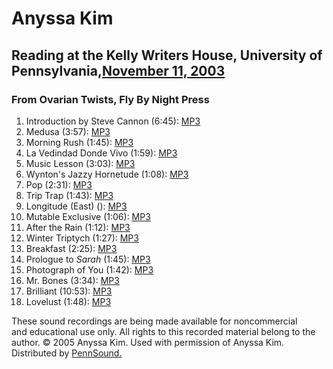 Anyssa Kim
==========

Reading at the Kelly Writers House, University of Pennsylvania,[November 11, 2003](http://www.writing.upenn.edu/~wh/calendar/1103.html#11)
------------------------------------------------------------------------------------------------------------------------------------------

### From <span class="title">Ovarian Twists</span>, Fly By Night Press

1.  Introduction by Steve Cannon (6:45): [MP3](http://media.sas.upenn.edu/pennsound/authors/Kim-Anyssa/Kim-Anyssa_01_Steve-Cannon-Introduction_UPenn_11-11-03.mp3)
2.  Medusa (3:57): [MP3](http://media.sas.upenn.edu/pennsound/authors/Kim-Anyssa/Kim-Anyssa_02_Medusa_UPenn_11-11-03.mp3)
3.  Morning Rush (1:45): [MP3](http://media.sas.upenn.edu/pennsound/authors/Kim-Anyssa/Kim-Anyssa_03_Morning-Rush_UPenn_11-11-03.mp3)
4.  La Vedindad Donde Vivo (1:59): [MP3](http://media.sas.upenn.edu/pennsound/authors/Kim-Anyssa/Kim-Anyssa_04_La-Vecindad-Donde-Vivo_UPenn_11-11-03.mp3)
5.  Music Lesson (3:03): [MP3](http://media.sas.upenn.edu/pennsound/authors/Kim-Anyssa/Kim-Anyssa_04_La-Vecindad-Donde-Vivo_UPenn_11-11-03.mp3)
6.  Wynton's Jazzy Hornetude (1:08): [MP3](http://media.sas.upenn.edu/pennsound/authors/Kim-Anyssa/Kim-Anyssa_06_Wynton's-Jazzy-Hornetude_UPenn_11-11-03.mp3)
7.  Pop (2:31): [MP3](http://media.sas.upenn.edu/pennsound/authors/Kim-Anyssa/Kim-Anyssa_07_Pop_UPenn_11-11-03.mp3)
8.  Trip Trap (1:43): [MP3](http://media.sas.upenn.edu/pennsound/authors/Kim-Anyssa/Kim-Anyssa_08_Trip-Trap_UPenn_11-11-03.mp3)
9.  Longitude (East) (): [MP3](http://media.sas.upenn.edu/pennsound/authors/Kim-Anyssa/Kim-Anyssa_09_Longitude-East_UPenn_11-11-03.mp3)
10. Mutable Exclusive (1:06): [MP3](http://media.sas.upenn.edu/pennsound/authors/Kim-Anyssa/Kim-Anyssa_10_Mutably-Exclusive_UPenn_11-11-03.mp3)
11. After the Rain (1:12): [MP3](http://media.sas.upenn.edu/pennsound/authors/Kim-Anyssa/Kim-Anyssa_11_After-the-Rain_UPenn_11-11-03.mp3)
12. Winter Triptych (1:27): [MP3]()
13. Breakfast (2:25): [MP3](http://media.sas.upenn.edu/pennsound/authors/Kim-Anyssa/Kim-Anyssa_13_Breakfast_UPenn_11-11-03.mp3)
14. Prologue to *Sarah* (1:45): [MP3](http://media.sas.upenn.edu/pennsound/authors/Kim-Anyssa/Kim-Anyssa_14_Prologue-to-Sarah_UPenn_11-11-03.mp3)
15. Photograph of You (1:42): [MP3](http://media.sas.upenn.edu/pennsound/authors/Kim-Anyssa/Kim-Anyssa_15_Photograph-of-You_UPenn_11-11-03.mp3)
16. Mr. Bones (3:34): [MP3](http://media.sas.upenn.edu/pennsound/authors/Kim-Anyssa/Kim-Anyssa_16_Mr-Bones_UPenn_11-11-03.mp3)
17. Brilliant (10:53): [MP3](http://media.sas.upenn.edu/pennsound/authors/Kim-Anyssa/Kim-Anyssa_17_Brilliant_UPenn_11-11-03.mp3)
18. Lovelust (1:48): [MP3](http://media.sas.upenn.edu/pennsound/authors/Kim-Anyssa/Kim-Anyssa_18_Lovelust_UPenn_11-11-03.mp3)

These sound recordings are being made available for noncommercial  
and educational use only. All rights to this recorded material belong to the
author. © 2005 Anyssa Kim. Used with permission of Anyssa Kim. Distributed
by [PennSound.](../index.html)
